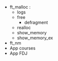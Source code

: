 - ft_malloc :
	- logs
	- free
		- defragment
	- realloc
	- show_memory
	- show_memory_ex
- ft_nm
- App courses
- App FDJ